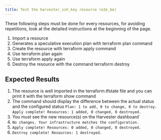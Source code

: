 ```yaml
---
title: Test the harvester_ssh_key resource (e2e_be)
---
```

These following steps must be done for every resources, for avoiding repetitions, look at the detailed instructions at the beginning of the page.
1. Import a resource
1. Generates a speculative execution plan with terraform plan command
1. Create the resource with terraform apply command
1. Use terraform plan again
1. Use terraform apply again
1. Destroy the resource with the command terraform destroy

## Expected Results
1. The resource is well imported in the terraform.tfstate file and you can print it with the terraform show command
1. The command should display the difference between the actual status and the configured status
`Plan: 1 to add, 0 to change, 0 to destroy.`
`Apply complete! Resources: 1 added, 0 changed, 0 destroyed.`
1. You must see the new resource(s) on the Harvester dashboard`
1. `No changes. Your infrastructure matches the configuration.`
1. `Apply complete! Resources: 0 added, 0 changed, 0 destroyed.`
1. `Destroy complete! Resources: 1 destroyed.`
